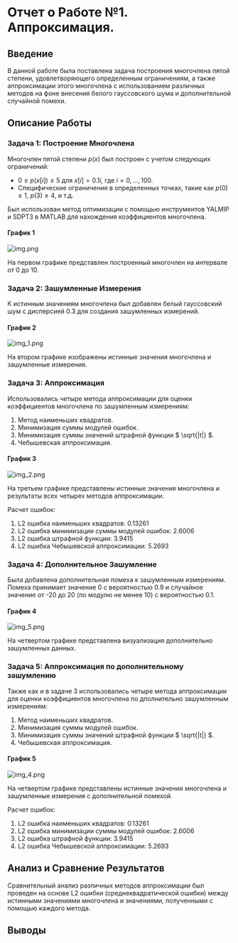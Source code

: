 # Отчет о Работе №1. Аппроксимация.

## Введение

В данной работе была поставлена задача построения многочлена пятой степени, удовлетворяющего определенным ограничениям, а также аппроксимации этого многочлена с использованием различных методов на фоне внесения белого гауссовского шума и дополнительной случайной помехи.

## Описание Работы

### Задача 1: Построение Многочлена

Многочлен пятой степени $`p(x)`$ был построен с учетом следующих ограничений:
- $`0 \leq p(x[i]) \leq 5 `$  для $`x[i] = 0.1i `$, где $` i = 0, ..., 100 `$.
- Специфические ограничения в определенных точках, такие как $` p(0) \leq 1 `$, $` p(3) \geq 4 `$, и т.д.

Был использован метод оптимизации с помощью инструментов YALMIP и SDPT3 в MATLAB для нахождения коэффициентов многочлена.

#### График 1
![img.png](graphs/img.png)

На первом графике представлен построенный многочлен на интервале от 0 до 10.

### Задача 2: Зашумленные Измерения

К истинным значениям многочлена был добавлен белый гауссовский шум с дисперсией 0.3 для создания зашумленных измерений.

#### График 2
![img_1.png](graphs/img_1.png)

На втором графике изображены истинные значения многочлена и зашумленные измерения.

### Задача 3: Аппроксимация

Использовались четыре метода аппроксимации для оценки коэффициентов многочлена по зашумленным измерениям:
1. Метод наименьших квадратов.
2. Минимизация суммы модулей ошибок.
3. Минимизация суммы значений штрафной функции $` \sqrt{|t|} `$.
4. Чебышевская аппроксимация.

#### График 3
![img_2.png](graphs/img_2.png)

На третьем графике представлены истинные значения многочлена и результаты всех четырех методов аппроксимации.

Расчет ошибок:
1. L2 ошибка наименьших квадратов: 0.13261
2. L2 ошибка минимизации суммы модулей ошибок: 2.6006
3. L2 ошибка штрафной функции: 3.9415
4. L2 ошибка Чебышевской аппроксимации: 5.2693

### Задача 4: Дополнительное Зашумление

Была добавлена дополнительная помеха к зашумленным измерениям. Помеха принимает значение 0 с вероятностью 0.9 и случайное значение от -20 до 20 (по модулю не менее 10) с вероятностью 0.1.

#### График 4
![img_5.png](graphs/img_5.png)

На четвертом графике представлена визуализация дополнительно зашумленных данных.

### Задача 5: Аппроксимация по дополнительному зашумлению

Также как и в задаче 3 использовались четыре метода аппроксимации для оценки коэффициентов многочлена по дполнительно зашумленным измерениям:
1. Метод наименьших квадратов.
2. Минимизация суммы модулей ошибок.
3. Минимизация суммы значений штрафной функции $` \sqrt{|t|} `$.
4. Чебышевская аппроксимация.

#### График 5
![img_4.png](graphs/img_4.png)

На четвертом графике представлены истинные значения многочлена и зашумленные измерения с дополнительной помехой.

Расчет ошибок:
1. L2 ошибка наименьших квадратов: 0.13261
2. L2 ошибка минимизации суммы модулей ошибок: 2.6006
3. L2 ошибка штрафной функции: 3.9415
4. L2 ошибка Чебышевской аппроксимации: 5.2693

## Анализ и Сравнение Результатов

Сравнительный анализ различных методов аппроксимации был проведен на основе L2 ошибки (среднеквадратической ошибки) между истинными значениями многочлена и значениями, полученными с помощью каждого метода. 

## Выводы

